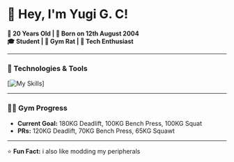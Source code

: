 # 👋 Hey, I'm Yugi G. C!

**🎂 20 Years Old | 🎉 Born on 12th August 2004**  
**🎓 Student | 💪 Gym Rat | 🤖 Tech Enthusiast**

---

### 🔧 Technologies & Tools
[![My Skills](https://skillicons.dev/icons?i=python,cpp,linux,vscode)]

---

### 🏋️‍♂️ Gym Progress
- **Current Goal:** 180KG Deadlift, 100KG Bench Press, 100KG Squat
- **PRs:** 120KG Deadlift, 70KG Bench Press, 65KG Squawt 

---


⭐ **Fun Fact:** i also like modding my peripherals 
